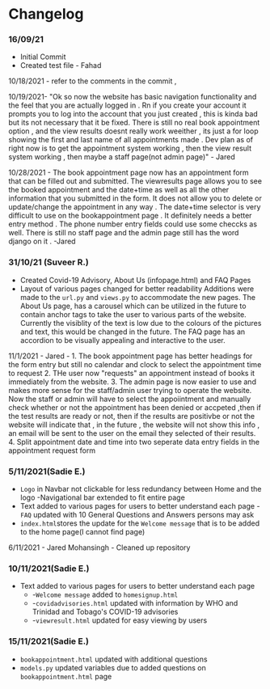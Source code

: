 # Changelog

### 16/09/21
* Initial Commit
* Created test file - Fahad

10/18/2021 - refer to the comments in the commit , 

10/19/2021- "Ok so now the website has basic navigation functionality and the feel that you are actually logged in . Rn if you create your account it prompts you to log into the account that you just created , this is kinda bad but its not necessary that it be fixed. There is still no  real book appointment option , and the view results doesnt really work weeither , its just a for loop showing the first and last name 
of all appointments made . Dev plan as of right now is to get the appointment system working , then the view result system working , then maybe a staff page(not admin page)" - Jared


10/28/2021 - The book appointment page now has an appointment form that can be filled out and submitted. The viewresults page allows you to see the booked appointment and the date+time as well as all the other information that you submitted in the form. It does not allow you to delete or update/change the appointment in any way . The date+time selector is very difficult to use on the bookappointment page . It definitely needs a better entry method . The phone number entry fields could use some checcks as well. There is still no staff page and the admin page still has the word django on it .
-Jared 

### 31/10/21 (Suveer R.)
* Created Covid-19 Advisory, About Us (infopage.html) and FAQ Pages
* Layout of various pages changed for better readability
Additions were made to the `url.py` and `views.py` to accommodate the new pages.
The About Us page, has a carousel which can be utilized in the future to contain anchor tags to take the user to various parts of the website. Currently the visiblity of the text is low due to the colours of the pictures and text, this would be changed in the future.
The FAQ page has an accordion to be visually appealing and interactive to the user. 

11/1/2021 - Jared - 1. The book appointment page has better headings for the form entry but still no calendar and clock to select the appointment time to request 
                    2. THe user now "requests" an appointment instead of books it immediately from the website.
                    3. The admin page is now easier to use and makes more sense for the staff/admin user trying to operate the website. Now the staff or admin will have to
                    select the appoiintment and manually check whether or not the appointment has been denied or accpeted ,then if the test results are ready or not, then if the 
                    results are positivbe or not the website will indicate that , in the future , the website will not show this info , an email will be sent to the user on the 
                    email they selected of their results.
                    4. Split appointment date and time into two seperate data entry fields in the appointment request form
                    
### 5/11/2021(Sadie E.)
* `Logo` in Navbar not clickable for less redundancy between Home and the logo
    -Navigational bar extended to fit entire page
* Text added to various pages for users to better understand each page
    -`FAQ` updated with 10 General Questions and Answers persons may ask
* `index.html`stores the update for the `Welcome message` that is to be added to the home page(I cannot find page)


6/11/2021 - Jared Mohansingh - Cleaned up repository


### 10/11/2021(Sadie E.)
* Text added to various pages for users to better understand each page
    * -`Welcome message` added to `homesignup.html`
    * -`covidadvisories.html` updated with information by WHO and Trinidad and Tobago's COVID-19 advisories
    * -`viewresult.html` updated for easy viewing by users

### 15/11/2021(Sadie E.)
* `bookappointment.html` updated with additional questions
* `models.py` updated variables due to added questions on `bookappointment.html` page
